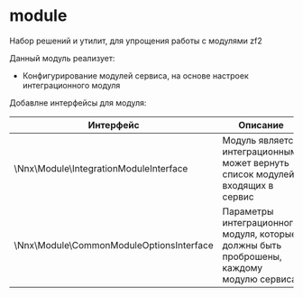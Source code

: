 # module

Набор решений и утилит, для упрощения работы с модулями zf2

Данный модуль реализует:

-  Конфигурирование модулей сервиса, на основе настроек интеграционного модуля

Добавлне интерфейсы для модуля:

Интерфейс                                | Описание
-----------------------------------------|---------------
\Nnx\Module\IntegrationModuleInterface   | Модуль является интеграционным, может вернуть список модулей входящих в сервис
\Nnx\Module\CommonModuleOptionsInterface | Параметры интеграционного модуля, которые должны быть проброшены, каждому модулю сервиса